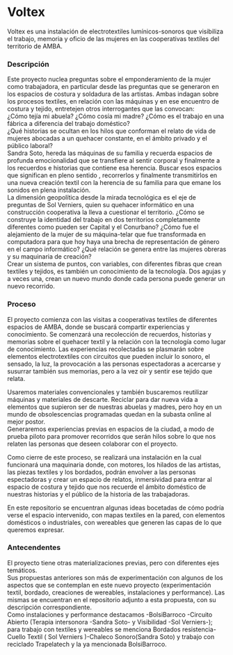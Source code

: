# Voltex   
Voltex es una instalación de electrotextiles lumínicos-sonoros que visibiliza el trabajo, memoria y oficio de las mujeres en las cooperativas textiles del territorio de AMBA.  


### Descripción  

Este proyecto nuclea preguntas sobre el emponderamiento de la mujer como trabajadora, en particular desde las preguntas que se generaron en los espacios de costura y soldadura de las artistas. Ambas indagan sobre los procesos textiles, en relación con las máquinas y en ese encuentro de costura y tejido, entretejen otros interrogantes que las convocan:   
¿Cómo tejía mi abuela? ¿Cómo cosía mi madre? ¿Cómo es el trabajo en una fábrica a diferencia del trabajo doméstico?  
¿Qué historias se ocultan en los hilos que conforman el relato de vida de mujeres abocadas a un quehacer constante, en el ámbito privado y el público laboral?  
Sandra Soto, hereda las máquinas de su familia y recuerda espacios de profunda emocionalidad que se transfiere al sentir corporal y finalmente a los recuerdos e historias que contiene esa herencia. Buscar esos espacios que significan en pleno sentido , recorrerlos y finalmente transmitirlos en una nueva creación textil con la herencia de su familia para que emane los sonidos en plena instalación.  
La dimensión geopolítica desde la mirada tecnológica es el eje de preguntas de Sol Verniers, quien su quehacer informático en una construcción cooperativa la lleva a cuestionar el territorio. ¿Cómo se construye la identidad del trabajo en dos territorios completamente diferentes como pueden ser Capital y el Conurbano? ¿Cómo fue el alejamiento de la mujer de su máquina-telar que fue transformada en computadora para que hoy haya una brecha de representación de género en el campo informático? ¿Qué relación se genera entre las mujeres obreras y su maquinaria de creación?  
Crear un sistema de puntos, con variables, con diferentes fibras que crean textiles y tejidos, es también un conocimiento de la tecnología. Dos agujas y a veces una, crean un nuevo mundo donde cada persona puede generar un nuevo recorrido.  

### Proceso  

El proyecto comienza con las visitas a cooperativas textiles de diferentes espacios de AMBA, donde se buscará compartir experiencias y conocimiento. Se comenzará una recolección de recuerdos, historias y memorias sobre el quehacer textil y la relación con la tecnología como lugar de conocimiento. Las experiencias recolectadas se plasmarán sobre elementos electrotextiles con circuitos que pueden incluir lo sonoro, el sensado, la luz, la provocación a las personas espectadoras a acercarse y susurrar también sus memorias, pero a la vez oír y sentir ese tejido que relata.   

Usaremos materiales convencionales y también buscaremos reutilizar máquinas y materiales de descarte. Reciclar para dar nueva vida a elementos que supieron ser de nuestras abuelas y madres, pero hoy en un mundo de obsolescencias programadas quedan en la subasta online al mejor postor.  
Generaremos experiencias previas en espacios de la ciudad, a modo de prueba piloto para promover recorridos que serán hilos sobre lo que nos relaten las personas que deseen colaborar con el proyecto.  

Como cierre de este proceso, se realizará una instalación en la cual funcionará una maquinaria donde, con motores, los hilados de las artistas, las piezas textiles y los bordados, podrán envolver a las personas espectadoras y crear un espacio de relatos, inmersividad para entrar al espacio de costura y tejido que nos recuerde el ámbito doméstico de nuestras historias y el público de la historia de las trabajadoras.  

En este repositorio se encuentran algunas ideas bocetadas de cómo podría verse el espacio intervenido, con mapas textiles en la pared, con elementos domésticos o industriales, con wereables que generen las capas de lo que queremos expresar.   

### Antecendentes
El proyecto tiene otras materializaciones previas, pero con diferentes ejes temáticos.   
Sus propuestas anteriores son más de experimentación con algunos de los aspectos que se contemplan en este nuevo proyecto (experimentación textil, bordado, creaciones de wereables, instalaciones y performance). Las mismas se encuentran en el repositorio adjunto a esta propuesta, con su descripción correspondiente.   
Como instalaciones y performance destacamos -BolsiBarroco -Circuito Abierto (Terapia intersonora -Sandra Soto- y Visibilidad -Sol Verniers-); para trabajo con textiles y wereables se menciona Bordados resistencia- Cuello Textil ( Sol Verniers )-Chaleco Sonoro(Sandra Soto)  y trabajo con reciclado Trapelatech y la ya mencionada BolsiBarroco.  
